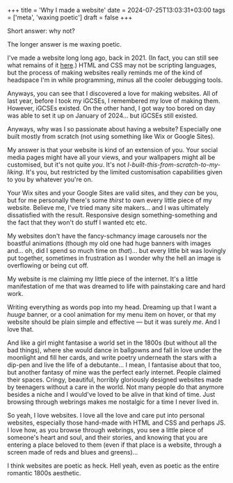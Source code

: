 +++
title = 'Why I made a website'
date = 2024-07-25T13:03:31+03:00
tags = ['meta', 'waxing poetic']
draft = false 
+++

Short answer: why not?

The longer answer is me waxing poetic.

I've made a website long long ago, back in 2021. (In fact, you can still see what remains of it [here](../anotherrr-archive/).) HTML and CSS may not be scripting languages, but the process of making websites really reminds me of the kind of headspace I'm in while programming, minus all the cooler debugging tools.

Anyways, you can see that I discovered a love for making websites. All of last year, before I took my iGCSEs, I remembered my love of making them. However, iGCSEs existed. On the other hand, I got way too bored on day was able to set it up on January of 2024... but iGCSEs still existed.

Anyways, why was I so passionate about having a website? Especially one built mostly from scratch (not using something like Wix or Google Sites).

My answer is that your website is kind of an extension of you. Your social media pages might have all your views, and your wallpapers might all be customised, but it's not quite *you*. It's not *I-built-this-from-scratch-to-my-liking*. It's you, but restricted by the limited customisation capabilities given to you by whatever you're on. 

Your Wix sites and your Google Sites are valid sites, and they *can* be you, but for me personally there's some *thirst* to own every little piece of my website. Believe me, I've tried many site makers... and I was ultimately dissatisfied with the result. Responsive design something-something and the fact that they won't do stuff I wanted etc etc.

My websites don't have the fancy-schmancy image carousels nor the boastful animations (though my old one had huge banners with images and... oh, did I spend so much time on *that*)... but every little bit was lovingly put together, sometimes in frustration as I wonder why the hell an image is overflowing or being cut off.

My website is me claiming my little piece of the internet. It's a little manifestation of me that was dreamed to life with painstaking care and hard work.

Writing everything as words pop into my head. Dreaming up that I want a *huuge* banner, or a cool animation for my menu item on hover, or that my website should be plain simple and effective — but it was surely *me*. And I love that.

And like a girl might fantasise a world set in the 1800s (but without all the bad things), where she would dance in ballgowns and fall in love under the moonlight and fill her cards, and write poetry underneath the stars with a dip-pen and live the life of a debutante... I mean, I fantasise about that too, but another fantasy of mine was the perfect early internet. People claimed their spaces. Cringy, beautiful, horribly gloriously designed websites made by teenagers without a care in the world. Not many people do that anymore besides a niche and I would've loved to be alive in that kind of time. Just browsing through webrings makes me nostalgic for a time I never lived in.

So yeah, I love websites. I love all the love and care put into personal websites, especially those hand-made with HTML and CSS and perhaps JS. I love how, as you browse through webrings, you see a little piece of someone's heart and soul, and their stories, and knowing that you are entering a place beloved to them (even if that place is a website, through a screen made of reds and blues and greens)...

I think websites are poetic as heck. Hell yeah, even as poetic as the entire romantic 1800s aesthetic.
